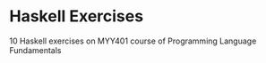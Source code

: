 <h1>Haskell Exercises</h1>
<span>10 Haskell exercises on MYY401 course of Programming Language Fundamentals</span>
